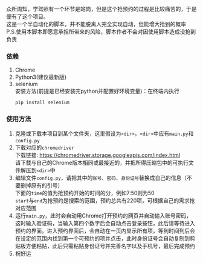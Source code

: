 众所周知，学驾照有一个环节是站岗，但是这个抢预约的过程是比较痛苦的，于是便有了这个项目。  
这是一个半自动化的脚本，并不能脱离人完全实现自动，但能增大抢到的概率  
P.S.使用本脚本即愿意承担所带来的风险，脚本作者不会对因使用脚本造成没抢到负责  

### 依赖

1. Chrome
1. Python3(建议最新版)  
1. selenium  
  安装方法(前提是已经安装完python并配置好环境变量)：在终端内执行
    ```
    pip install selenium
    ```


### 使用方法

1. 克隆或下载本项目到某个文件夹，这里假设为`<dir>`，`<dir>`中应有`main.py`和`config.py`  
1. 下载对应的`chromedriver`  
  下载链接: <https://chromedriver.storage.googleapis.com/index.html>  
  请下载与自己的Chrome版本相同或最接近的，并把所得压缩包中的可执行文件解压到`<dir>`中  
1. 编辑文件`config.py`，请把其中的`账号`、`密码`、`身份证号`替换成自己的信息（不要删掉原有的引号）  
  下面的`time`的值为抢预约开始的时间的分，例如7:50则为50  
  `start`与`end`为抢预约是搜索的范围，预约总共有220项，可根据自己的需求抢对应范围  
1. 运行`main.py`，此时会自动用Chrome打开预约的网页并自动输入账号密码，这时输入验证码，当输入第四个数字后会自动点击登录按钮，此后请等待进入预约的界面。进入预约界面后，会自动在一页内显示所有项，等到时间到后会在设定的范围内找到第一个可预约的项并点击，此时身份证号会自动复制到剪贴板方便粘贴，此后只需粘贴身份证号并完善名字以及手机号，最后完成预约  
1. 祝好运
